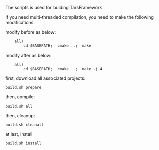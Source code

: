 The scripts is used for buiding TarsFramework

If you need multi-threaded compilation, you need to make the following modifications:

modify before as below:
```
    all)
        cd $BASEPATH;  cmake ..;  make
```

modify after as below:
```
    all)
        cd $BASEPATH;  cmake ..;  make -j 4
```



first, download all associated projects:
```
build.sh prepare
```
then, compile:
```
build.sh all
```
then, cleanup:
```
build.sh cleanall
```
at last, install
```
build.sh install
```
